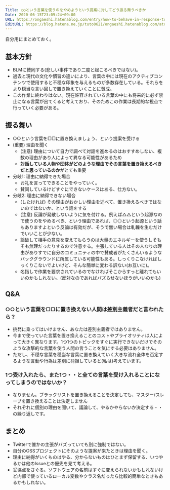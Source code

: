 ```yaml
---
Title: ○○という言葉を使うのをやめようという提案に対してどう振る舞うべきか
Date: 2020-06-15T23:09:24+09:00
URL: https://ongaeshi.hatenablog.com/entry/how-to-behave-in-response-to-suggestions-to-stop-using-the-word
EditURL: https://blog.hatena.ne.jp/tuto0621/ongaeshi.hatenablog.com/atom/entry/26006613585574161
---
```


自分用にまとめておく。

## 基本方針
- BLMに賛同する(悲しい事件であり二度と起こるべきではない)。
- 過去と現代の文化や慣習の違いにより、言葉の中には現在のアクティブコンテンツで使用すると不穏な印象を与えるものが多数存在している。それらをより穏当な言い回しで置き換えていくことに賛成。
- この作業に終わりはない。現在許容されている言葉の中にも将来的に必ず禁止になる言葉が出てくると考えており、そのためこの作業は長期的な視点で行っていく必要がある。

## 振る舞い
- ○○という言葉を□□に置き換えましょう、という提案を受ける
- (重要) 理由を聞く
  -  (注意) 理由について自力で調べて対話を進めるのはおすすめしない、複数の理由があり人によって異なる可能性があるため
  - **対話している人物や団体がどのような理由でその言葉を置き換えるべきだと思っているのか**がとても重要
- 分岐1: 理由に納得できた場合
  - お礼を言ってできることをやっていく。
  - 賛同しているけどすぐにできないケースはある、仕方ない。
- 分岐2: 理由に納得できない場合
  - (したければ) その理由がおかしい理由を述べて、置き換えるべきではないのではないか、という話をする
  - (注意) 反論が発散しないように気を付ける。例えば△△という起源なので使うのをやめるべき、という理由であれば、◎◎という起源という話もありますよという反論は有効だが、そうで無い場合は軋轢を生むだけでいいことが少ない。
  - 論破して相手の意見を変えてもらうのは大量のエネルギーを使うしそもそも無理だったりするので注意する。主張している人はその人なりの理由がありすでに自分のコミュニティの中で賛成者がたくさんいるようなバックグラウンドに所属している可能性もある。しっくりこなければしっくりこないでよいけど、そんな簡単に変わる訳ない(お互いに)。
  - 名指しで作業を要求されているのでなければそこからすっと離れてもいいのかもしれない。(反対なのであればバズらせないほうがいいのかも)

## Q&A
### ○○という言葉を□□に置き換えない人間は差別主義者だと言われたら？
- 挑発に乗ってはいけません、あなたは差別主義者ではありません。
- 今まで使っていた言葉を置き換えることのコストやプライオリティは人によって大きく異なります。1つ1つのトピックをすぐに実行できないだけでそのような攻撃的な言葉を使う人間の言うことを気にする必要はありません。
- ただし、不穏な言葉を穏当な言葉に置き換えていく大きな流れ全体を否定するような言動や行為は差別に荷担していると(私は)考えています。

### 1つ受け入れたら、また1つ・・と全ての言葉を受け入れることになってしまうのではないか？
- なりません。ブラックリストを置き換えることを決定しても、マスター/スレーブを置き換えることは決定しません
- それぞれに個別の理由を聞いて、議論して、やるかやらないか決定する・・の繰り返しです。

## まとめ
- Twitterで誰かの主張がバズっていても別に強制ではない。
- 自分のOSSプロジェクトにそのような提案が来たときは理由を聞く。
- 理由に納得がいくものはやる、分からないものはひとまず保留する、いつやるかは他のIssueとの優先を見て考える。
- 妥協点をさぐる。ソフトウェアの名前はすぐに変えられないかもしれないけど内部で使っているローカル変数やクラス名だったら比較的簡単なときもあるかもしれない。
